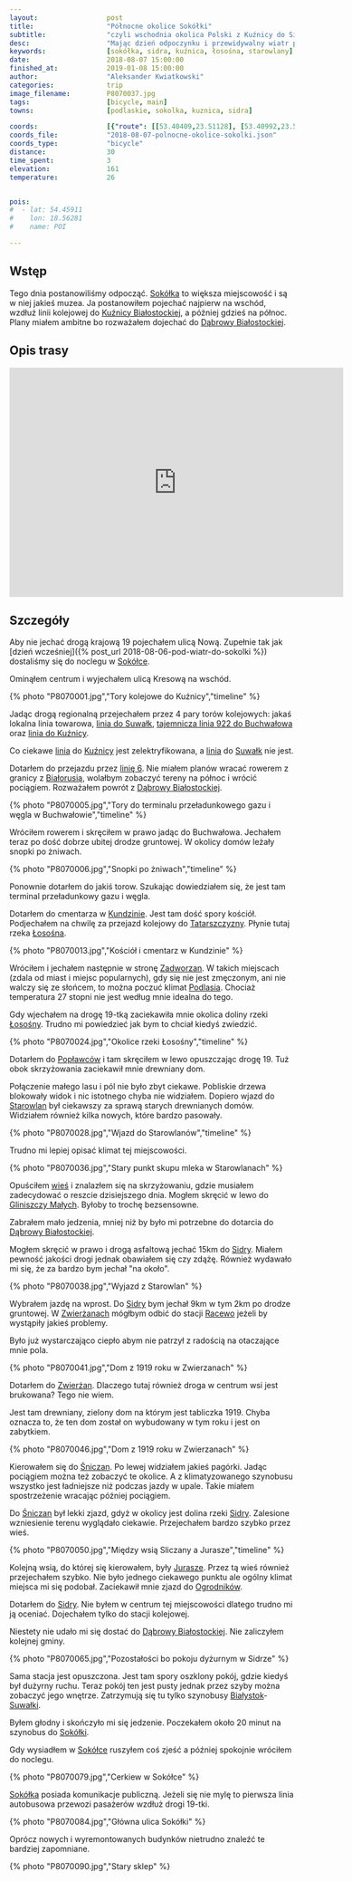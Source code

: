 ```yaml
---
layout:                 post
title:                  "Północne okolice Sokółki"
subtitle:               "czyli wschodnia okolica Polski z Kuźnicy do Sidry"
desc:                   "Mając dzień odpoczynku i przewidywalny wiatr postanowiłem ruszyć w stronę granicy z Białorusią a następnie jechać na północ. Miałem ambitny plan, jednak ruszyłem dość późno i miałem mało jedzenia. Ostatecznie przejechałem przez kilka zapomnianych podlaskich wiosek, a ostatecznym wnioskiem wycieczki było to, że z klimatyzowanego szynobusu wszystko wygląda ładniej."
keywords:               [sokółka, sidra, kuźnica, łosośna, starowlany]
date:                   2018-08-07 15:00:00
finished_at:            2019-01-08 15:00:00
author:                 "Aleksander Kwiatkowski"
categories:             trip
image_filename:         P8070037.jpg
tags:                   [bicycle, main]
towns:                  [podlaskie, sokolka, kuznica, sidra]

coords:                 [{"route": [[53.40409,23.51128], [53.40992,23.52227], [53.41386,23.55059], [53.43866,23.58638], [53.44009,23.59205], [53.43876,23.58604], [53.45016,23.56656], [53.45640,23.57368], [53.46585,23.55059], [53.48460,23.54991], [53.50196,23.50691], [53.53029,23.48982], [53.54635,23.45592], [53.54370,23.45309], [53.54477,23.44682]], "type": "bicycle"}]
coords_file:            "2018-08-07-polnocne-okolice-sokolki.json"
coords_type:            "bicycle"
distance:               30
time_spent:             3
elevation:              161
temperature:            26


pois:
#  - lat: 54.45911
#    lon: 18.56281
#    name: POI

---
```


[wiki-kuznica-bialostocka]: https://pl.wikipedia.org/wiki/Ku%C5%BAnica_Bia%C5%82ostocka_(stacja_kolejowa)
[wiki-linia-6]: https://pl.wikipedia.org/wiki/Linia_kolejowa_nr_6
[wiki-linia-40]: https://pl.wikipedia.org/wiki/Linia_kolejowa_nr_40

[linia-922]: https://www.bazakolejowa.pl/index.php?dzial=d29&id=698

[wiki-sokolka]: https://pl.wikipedia.org/wiki/Sok%C3%B3%C5%82ka
[wiki-kuznica]: https://pl.wikipedia.org/wiki/Ku%C5%BAnica_(wojew%C3%B3dztwo_podlaskie)
[wiki-suwalki]: https://pl.wikipedia.org/wiki/Suwa%C5%82ki
[wiki-bialorus]: https://pl.wikipedia.org/wiki/Bia%C5%82oru%C5%9B
[wiki-dabrowa-bialostocka]: https://pl.wikipedia.org/wiki/D%C4%85browa_Bia%C5%82ostocka
[wiki-kundzin]: https://pl.wikipedia.org/wiki/Kundzin
[wiki-tatarszczyzna]: https://pl.wikipedia.org/wiki/Tatarszczyzna
[wiki-lososna-rzeka]: https://pl.wikipedia.org/wiki/%C5%81oso%C5%9Bna_(dop%C5%82yw_Niemna)
[wiki-zadworzany]: https://pl.wikipedia.org/wiki/Zadworzany
[wiki-podlasie]: https://pl.wikipedia.org/wiki/Podlasie
[wiki-poplawce]: https://pl.wikipedia.org/wiki/Pop%C5%82awce
[wiki-starowlany]: https://pl.wikipedia.org/wiki/Starowlany
[wiki-gliniszcze-male]: https://pl.wikipedia.org/wiki/Gliniszcze_Ma%C5%82e
[wiki-sidra]: https://pl.wikipedia.org/wiki/Sidra
[wiki-zwierzany]: https://pl.wikipedia.org/wiki/Zwier%C5%BCany
[wiki-sniczany]: https://pl.wikipedia.org/wiki/%C5%9Aniczany
[wiki-jurasze]: https://pl.wikipedia.org/wiki/Jurasze
[wiki-ogrodniki]: https://pl.wikipedia.org/wiki/Ogrodniki_(powiat_sok%C3%B3lski)
[wiki-bialystok]: https://pl.wikipedia.org/wiki/Bia%C5%82ystok
[wiki-racewo]: https://pl.wikipedia.org/wiki/Racewo

## Wstęp

Tego dnia postanowiliśmy odpocząć. [Sokółka][wiki-sokolka] to większa miejscowość
i są w niej jakieś muzea. Ja postanowiłem pojechać najpierw na wschód, wzdłuż linii
kolejowej do [Kuźnicy Białostockiej][wiki-kuznica-bialostocka], a później
gdzieś na północ. Plany miałem ambitne bo rozważałem dojechać do
[Dąbrowy Białostockiej][wiki-dabrowa-bialostocka].

## Opis trasy

<iframe height='405' width='590' frameborder='0' allowtransparency='true' scrolling='no' src='https://www.strava.com/activities/1756400647/embed/4303c3690e4e23ce17ee6b64f414c89fa8eed184'></iframe>

## Szczegóły

Aby nie jechać drogą krajową 19 pojechałem ulicą Nową. Zupełnie tak jak
[dzień wcześniej]({% post_url 2018-08-06-pod-wiatr-do-sokolki %}) dostaliśmy się
do noclegu w [Sokółce][wiki-sokolka].

Ominąłem centrum i wyjechałem ulicą Kresową na wschód.

{% photo "P8070001.jpg","Tory kolejowe do Kuźnicy","timeline" %}

Jadąc drogą regionalną przejechałem przez 4 pary torów kolejowych:
jakaś lokalna linia towarowa, [linia do Suwałk][wiki-linia-40],
[tajemnicza linia 922 do Buchwałowa][linia-922] oraz
[linia do Kuźnicy][wiki-linia-6].

Co ciekawe [linia][wiki-linia-6] do [Kuźnicy][wiki-kuznica] jest zelektryfikowana,
a [linia][wiki-linia-40] do [Suwałk][wiki-suwalki] nie jest.

Dotarłem do przejazdu przez [linię 6][wiki-linia-6]. Nie miałem planów wracać
rowerem z granicy z [Białorusią][wiki-bialorus], wolałbym zobaczyć tereny
na północ i wrócić pociągiem. Rozważałem powrót z [Dąbrowy Białostockiej][wiki-dabrowa-bialostocka].

{% photo "P8070005.jpg","Tory do terminalu przeładunkowego gazu i węgla w Buchwałowie","timeline" %}

Wróciłem rowerem i skręciłem w prawo jadąc do Buchwałowa.
Jechałem teraz po dość dobrze ubitej drodze gruntowej. W okolicy domów leżały
snopki po żniwach.

{% photo "P8070006.jpg","Snopki po żniwach","timeline" %}

Ponownie dotarłem do jakiś torow. Szukając dowiedziałem się, że jest tam terminal
przeładunkowy gazu i węgla.

Dotarłem do cmentarza w [Kundzinie][wiki-kundzin]. Jest tam dość spory kościół.
Podjechałem na chwilę za przejazd kolejowy do [Tatarszczyzny][wiki-tatarszczyzna].
Płynie tutaj rzeka [Łosośna][wiki-lososna-rzeka].

{% photo "P8070013.jpg","Kościół i cmentarz w Kundzinie" %}

Wróciłem i jechałem następnie w stronę [Zadworzan][wiki-zadworzany].
W takich miejscach (zdala od miast i miejsc popularnych), gdy się nie jest
zmęczonym, ani nie walczy się ze słońcem, to można poczuć klimat
[Podlasia][wiki-podlasie]. Chociaż temperatura 27 stopni nie jest według mnie
idealna do tego.

Gdy wjechałem na drogę 19-tką zaciekawiła mnie okolica doliny
rzeki [Łosośny][wiki-lososna-rzeka]. Trudno mi powiedzieć jak bym to chciał
kiedyś zwiedzić.

{% photo "P8070024.jpg","Okolice rzeki Łosośny","timeline" %}

Dotarłem do [Popławców][wiki-poplawce] i tam skręciłem w lewo opuszczając
drogę 19. Tuż obok skrzyżowania zaciekawił mnie drewniany dom.

Połączenie małego lasu i pól nie było zbyt ciekawe. Pobliskie drzewa blokowały widok
i nic istotnego chyba nie widziałem.
Dopiero wjazd do [Starowlan][wiki-starowlany] był ciekawszy za sprawą starych
drewnianych domów.
Widziałem również kilka nowych, które bardzo pasowały.

{% photo "P8070028.jpg","Wjazd do Starowlanów","timeline" %}

Trudno mi lepiej opisać klimat tej miejscowości.

{% photo "P8070036.jpg","Stary punkt skupu mleka w Starowlanach" %}

Opuściłem [wieś][wiki-starowlany] i znalazłem się na skrzyżowaniu, gdzie
musiałem zadecydować o reszcie dzisiejszego dnia. Mogłem skręcić w lewo do
[Gliniszczy Małych][wiki-gliniszcze-male]. Byłoby to trochę bezsensowne.

Zabrałem mało jedzenia, mniej niż by było mi potrzebne do dotarcia do
[Dąbrowy Białostockiej][wiki-dabrowa-bialostocka].

Mogłem skręcić w prawo i drogą asfaltową jechać 15km do [Sidry][wiki-sidra].
Miałem pewność jakości drogi jednak obawiałem się czy zdążę. Również wydawało mi się,
że za bardzo bym jechał "na około".

{% photo "P8070038.jpg","Wyjazd z Starowlan" %}

Wybrałem jazdę na wprost. Do [Sidry][wiki-sidra] bym jechał 9km w tym 2km
po drodze gruntowej. W [Zwierżanach][wiki-zwierzany] mógłbym odbić
do stacji [Racewo][wiki-racewo] jeżeli by wystąpiły jakieś problemy.

Było już wystarczająco ciepło abym nie patrzył z radością na otaczające
mnie pola.

{% photo "P8070041.jpg","Dom z 1919 roku w Zwierzanach" %}

Dotarłem do [Zwierżan][wiki-zwierzany]. Dlaczego tutaj również droga w centrum
wsi jest brukowana? Tego nie wiem.

Jest tam drewniany, zielony dom na którym jest tabliczka 1919. Chyba oznacza to, że
ten dom został on wybudowany w tym roku i jest on zabytkiem.

{% photo "P8070046.jpg","Dom z 1919 roku w Zwierzanach" %}

Kierowałem się do [Śniczan][wiki-sniczany]. Po lewej widziałem jakieś pagórki.
Jadąc pociągiem można też zobaczyć te okolice. A z klimatyzowanego szynobusu wszystko
jest ładniejsze niż podczas jazdy w upale. Takie miałem spostrzeżenie wracając później
pociągiem.

Do [Śniczan][wiki-sniczany] był lekki zjazd, gdyż w okolicy jest dolina rzeki
[Sidry][wiki-sidra]. Zalesione wzniesienie terenu wyglądało ciekawie.
Przejechałem bardzo szybko przez wieś.

{% photo "P8070050.jpg","Między wsią Sliczany a Jurasze","timeline" %}

Kolejną wsią, do której się kierowałem, były [Jurasze][wiki-jurasze].
Przez tą wieś również przejechałem szybko. Nie było jednego ciekawego punktu ale
ogólny klimat miejsca mi się podobał. Zaciekawił mnie zjazd do [Ogrodników][wiki-ogrodniki].

Dotarłem do [Sidry][wiki-sidra]. Nie byłem w centrum tej miejscowości dlatego
trudno mi ją oceniać. Dojechałem tylko do stacji kolejowej.

Niestety nie udało mi się dostać do [Dąbrowy Białostockiej][wiki-dabrowa-bialostocka].
Nie zaliczyłem kolejnej gminy.

{% photo "P8070065.jpg","Pozostałości bo pokoju dyżurnym w Sidrze" %}

Sama stacja jest opuszczona. Jest tam spory oszklony pokój, gdzie kiedyś
był dużyrny ruchu. Teraz pokój ten jest pusty jednak przez szyby można zobaczyć
jego wnętrze. Zatrzymują się tu tylko szynobusy
[Białystok][wiki-bialystok]-[Suwałki][wiki-suwalki].

Byłem głodny i skończyło mi się jedzenie. Poczekałem około 20 minut na szynobus
do [Sokółki][wiki-sokolka].

Gdy wysiadłem w [Sokółce][wiki-sokolka] ruszyłem coś zjeść
a później spokojnie wróciłem do noclegu.

{% photo "P8070079.jpg","Cerkiew w Sokółce" %}

[Sokółka][wiki-sokolka] posiada komunikacje publiczną. Jeżeli się nie mylę to
pierwsza linia autobusowa przewozi pasażerów wzdłuż drogi 19-tki.

{% photo "P8070084.jpg","Główna ulica Sokółki" %}

Oprócz nowych i wyremontowanych budynków nietrudno znaleźć te bardziej zapomniane.

{% photo "P8070090.jpg","Stary sklep" %}
